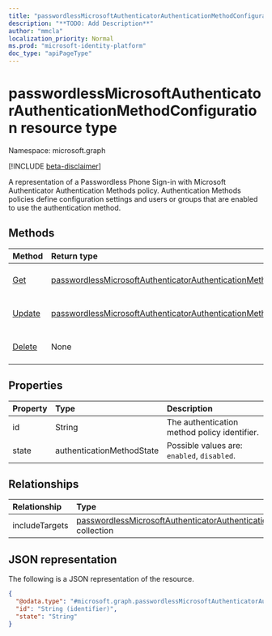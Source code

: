 ```yaml
---
title: "passwordlessMicrosoftAuthenticatorAuthenticationMethodConfiguration resource type"
description: "**TODO: Add Description**"
author: "mmcla"
localization_priority: Normal
ms.prod: "microsoft-identity-platform"
doc_type: "apiPageType"
---
```


# passwordlessMicrosoftAuthenticatorAuthenticationMethodConfiguration resource type

Namespace: microsoft.graph

[!INCLUDE [beta-disclaimer](../../includes/beta-disclaimer.md)]

A representation of a Passwordless Phone Sign-in with Microsoft Authenticator Authentication Methods policy. Authentication Methods policies define configuration settings and users or groups that are enabled to use the authentication method.


## Methods
|Method|Return type|Description|
|:---|:---|:---|
|[Get](../api/passwordlessmicrosoftauthenticatorauthenticationmethodconfiguration-get.md)|[passwordlessMicrosoftAuthenticatorAuthenticationMethodConfiguration](../resources/passwordlessmicrosoftauthenticatorauthenticationmethodconfiguration.md)|Read the properties and relationships of a passwordlessMicrosoftAuthenticatorAuthenticationMethodConfiguration object.|
|[Update](../api/passwordlessmicrosoftauthenticatorauthenticationmethodconfiguration-update.md)|[passwordlessMicrosoftAuthenticatorAuthenticationMethodConfiguration](../resources/passwordlessmicrosoftauthenticatorauthenticationmethodconfiguration.md)|Update the properties of a passwordlessMicrosoftAuthenticatorAuthenticationMethodConfiguration object.|
|[Delete](../api/passwordlessmicrosoftauthenticatorauthenticationmethodconfiguration-delete.md)|None|Returns the passwordlessMicrosoftAuthenticatorAuthenticationMethodConfiguration object to its default configuration.|


## Properties
|Property|Type|Description|
|:---|:---|:---|
|id|String|The authentication method policy identifier.|
|state|authenticationMethodState|Possible values are: `enabled`, `disabled`.|

## Relationships
|Relationship|Type|Description|
|:---|:---|:---|
|includeTargets|[passwordlessMicrosoftAuthenticatorAuthenticationMethodTarget](../resources/passwordlessmicrosoftauthenticatorauthenticationmethodtarget.md) collection|**TODO: Add Description**|

## JSON representation
The following is a JSON representation of the resource.
<!-- {
  "blockType": "resource",
  "keyProperty": "id",
  "@odata.type": "microsoft.graph.passwordlessMicrosoftAuthenticatorAuthenticationMethodConfiguration",
  "baseType": "microsoft.graph.authenticationMethodConfiguration",
  "openType": false
}
-->
``` json
{
  "@odata.type": "#microsoft.graph.passwordlessMicrosoftAuthenticatorAuthenticationMethodConfiguration",
  "id": "String (identifier)",
  "state": "String"
}
```

